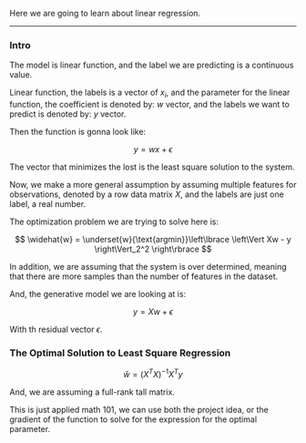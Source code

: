 Here we are going to learn about linear regression. 


---
### **Intro**

The model is linear function, and the label we are predicting is a continuous value. 

Linear function, the labels is a vector of $x_i$, and the parameter for the linear function, the coefficient is denoted by: $w$ vector, and the labels we want to predict is denoted by: $y$ vector. 

Then the function is gonna look like: 

$$
y = wx + \epsilon
$$

The vector that minimizes the lost is the least square solution to the system. 

Now, we make a more general assumption by assuming multiple features for observations, denoted by a row data matrix $X$, and the labels are just one label, a real number. 

The optimization problem we are trying to solve here is: 

$$
\widehat{w} = 
\underset{w}{\text{argmin}}\left\lbrace
    \left\Vert
         Xw - y
    \right\Vert_2^2
\right\rbrace
$$

In addition, we are assuming that the system is over determined, meaning that there are more samples than the number of features in the dataset. 

And, the generative model we are looking at is: 

$$
y = Xw + \epsilon
$$

With th residual vector $\epsilon$. 


### **The Optimal Solution to Least Square Regression**

$$
\widehat{w} = (X^TX)^{-1}X^Ty
$$

And, we are assuming a full-rank tall matrix. 

This is just applied math 101, we can use both the project idea, or the gradient of the function to solve for the expression for the optimal parameter. 






